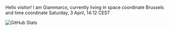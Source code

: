 Hello visitor! I am Giammarco, currently living in space coordinate Brussels and time coordinate Saturday, 3 April, 14:12 CEST

![GitHub Stats](https://github-readme-stats.vercel.app/api?username=grcasanova)
